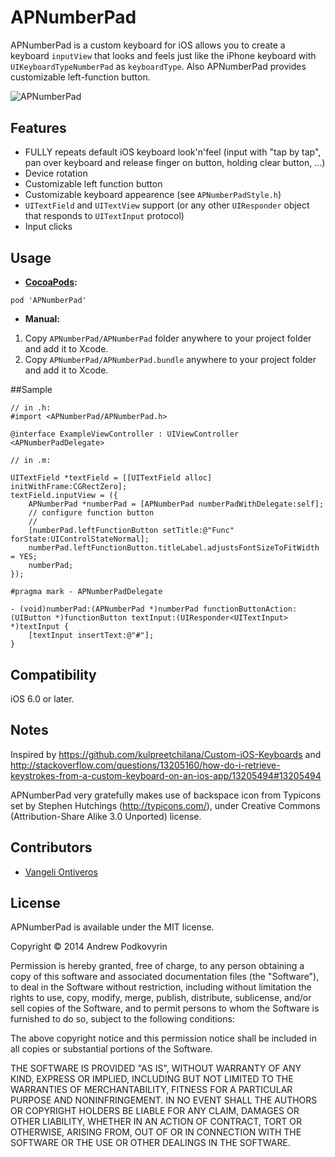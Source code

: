 APNumberPad
==========

APNumberPad is a custom keyboard for iOS allows you to create a keyboard `inputView` that looks and feels just like the iPhone keyboard with `UIKeyboardTypeNumberPad` as `keyboardType`. Also APNumberPad provides customizable left-function button.

<img src="https://raw.github.com/podkovyrin/APNumberPad/master/apnumberpad_demo.gif" alt="APNumberPad" title="APNumberPad demo" style="display:block; margin: 10px auto 30px auto; align:center"/>

## Features
 - FULLY repeats default iOS keyboard look'n'feel (input with "tap by tap", pan over keyboard and release finger on button, holding clear button, ...)
 - Device rotation
 - Customizable left function button
 - Customizable keyboard appearence (see `APNumberPadStyle.h`)
 - `UITextField` and `UITextView` support (or any other `UIResponder` object that responds to `UITextInput` protocol)
 - Input clicks

## Usage
 - **[CocoaPods](http://cocoapods.org):**
```
pod 'APNumberPad'
```
 - **Manual:**
1. Copy `APNumberPad/APNumberPad` folder anywhere to your project folder and add it to Xcode.
2. Copy `APNumberPad/APNumberPad.bundle` anywhere to your project folder and add it to Xcode.

##Sample

```obj-c
// in .h:
#import <APNumberPad/APNumberPad.h>

@interface ExampleViewController : UIViewController <APNumberPadDelegate>

// in .m:

UITextField *textField = [[UITextField alloc] initWithFrame:CGRectZero];
textField.inputView = ({
    APNumberPad *numberPad = [APNumberPad numberPadWithDelegate:self];
    // configure function button
    //
    [numberPad.leftFunctionButton setTitle:@"Func" forState:UIControlStateNormal];
    numberPad.leftFunctionButton.titleLabel.adjustsFontSizeToFitWidth = YES;
    numberPad;
});

#pragma mark - APNumberPadDelegate

- (void)numberPad:(APNumberPad *)numberPad functionButtonAction:(UIButton *)functionButton textInput:(UIResponder<UITextInput> *)textInput {
    [textInput insertText:@"#"];
}
```

## Compatibility
iOS 6.0 or later.

## Notes
Inspired by https://github.com/kulpreetchilana/Custom-iOS-Keyboards and http://stackoverflow.com/questions/13205160/how-do-i-retrieve-keystrokes-from-a-custom-keyboard-on-an-ios-app/13205494#13205494

APNumberPad very gratefully makes use of backspace icon from Typicons set by Stephen Hutchings (http://typicons.com/), under Creative Commons (Attribution-Share Alike 3.0 Unported) license.

## Contributors

- [Vangeli Ontiveros](http://github.com/vanyas)

## License

APNumberPad is available under the MIT license.

Copyright © 2014 Andrew Podkovyrin

Permission is hereby granted, free of charge, to any person obtaining a copy
of this software and associated documentation files (the "Software"), to deal
in the Software without restriction, including without limitation the rights
to use, copy, modify, merge, publish, distribute, sublicense, and/or sell
copies of the Software, and to permit persons to whom the Software is
furnished to do so, subject to the following conditions:

The above copyright notice and this permission notice shall be included
in all copies or substantial portions of the Software.

THE SOFTWARE IS PROVIDED "AS IS", WITHOUT WARRANTY OF ANY KIND, EXPRESS OR
IMPLIED, INCLUDING BUT NOT LIMITED TO THE WARRANTIES OF MERCHANTABILITY,
FITNESS FOR A PARTICULAR PURPOSE AND NONINFRINGEMENT. IN NO EVENT SHALL THE
AUTHORS OR COPYRIGHT HOLDERS BE LIABLE FOR ANY CLAIM, DAMAGES OR OTHER
LIABILITY, WHETHER IN AN ACTION OF CONTRACT, TORT OR OTHERWISE, ARISING FROM,
OUT OF OR IN CONNECTION WITH THE SOFTWARE OR THE USE OR OTHER DEALINGS IN
THE SOFTWARE.
